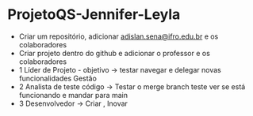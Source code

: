 # ProjetoQS-Jennifer-Leyla
- Criar um repositório, adicionar adislan.sena@ifro.edu.br e os colaboradores
- Criar projeto dentro do github e adicionar o professor e os colaboradores
- 1 Líder de Projeto  - objetivo ->  testar navegar e delegar novas funcionalidades Gestão
- 2 Analista de teste código -> Testar o merge  branch teste ver se está funcionando e mandar para main
- 3 Desenvolvedor -> Criar , Inovar 
